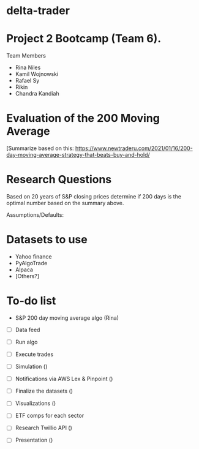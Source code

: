 # delta-trader

# Project 2 Bootcamp (Team 6).
Team Members

* Rina Niles
* Kamil Wojnowski
* Rafael Sy
* Rikin
* Chandra Kandiah

# Evaluation of the 200 Moving Average 
 
[Summarize based on this: https://www.newtraderu.com/2021/01/16/200-day-moving-average-strategy-that-beats-buy-and-hold/

# Research Questions

Based on 20 years of S&P closing prices determine if 200 days is the optimal number based on the summary above.

Assumptions/Defaults:

# Datasets to use
*	Yahoo finance
*	PyAlgoTrade
*	Alpaca
*	[Others?]
 
# To-do list
*	S&P 200 day moving average algo (Rina) 
*	[ ] Data feed
*	[ ] Run algo
*	[ ] Execute trades
*	[ ] Simulation ()
*	[ ] Notifications via AWS Lex & Pinpoint ()
*	[ ] Finalize the datasets ()
*	[ ] Visualizations () 
*	[ ] ETF comps for each sector
*	[ ] Research Twillio API ()
*	[ ] Presentation ()




